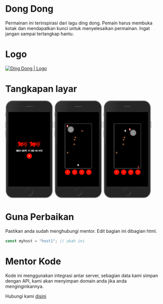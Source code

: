 # Dong Dong
Permainan ini terinspirasi dari lagu ding dong. Pemain harus membuka kotak dan mendapatkan kunci untuk menyelesaikan permainan. Ingat jangan sampai tertangkap hantu.

# Logo
[<img title="Ding Dong | Logo" alt="Ding Dong | Logo" width="128px" src="https://kodekomen.web.app/assets/game/dingdong/favicon.ico">](https://kodekomen.web.app/assets/game/dingdong/favicon.ico)

# Tangkapan layar
[<img title="Ding Dong | SS" alt="Ding Dong | SS" width="30%" src="https://raw.githubusercontent.com/iddevlop/dingdong/refs/heads/main/ss/ss_001.png">](https://raw.githubusercontent.com/iddevlop/dingdong/refs/heads/main/ss/ss_001.png) 
[<img title="Ding Dong | SS" alt="Ding Dong | SS" width="30%" src="https://raw.githubusercontent.com/iddevlop/dingdong/refs/heads/main/ss/ss_002.png">](https://raw.githubusercontent.com/iddevlop/dingdong/refs/heads/main/ss/ss_002.png) 
[<img title="Ding Dong | SS" alt="Ding Dong | SS" width="30%" src="https://raw.githubusercontent.com/iddevlop/dingdong/refs/heads/main/ss/ss_003.png">](https://raw.githubusercontent.com/iddevlop/dingdong/refs/heads/main/ss/ss_003.png)

# Guna Perbaikan
Pastikan anda sudah menghubungi mentor. Edit bagian ini dibagian html.
``` js
const myhost = "host1"; // ubah ini
```

# Mentor Kode
Kode ini menggunakan integrasi antar server, sebagian data kami simpan dengan API, kami akan menyimpan domain anda jika anda menginginkannya.

Hubungi kami [disini](https://wa.me/6285772757932)
